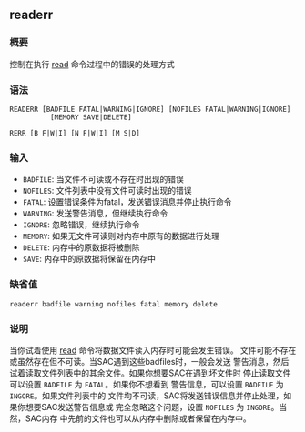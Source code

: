 ## readerr

### 概要

控制在执行 [read](/commands/read.md) 命令过程中的错误的处理方式

### 语法

``` {.bash}
READERR [BADFILE FATAL|WARNING|IGNORE] [NOFILES FATAL|WARNING|IGNORE]
          [MEMORY SAVE|DELETE]
```
``` {.bash}
RERR [B F|W|I] [N F|W|I] [M S|D]
```

### 输入

- `BADFILE`: 当文件不可读或不存在时出现的错误
- `NOFILES`: 文件列表中没有文件可读时出现的错误
- `FATAL`: 设置错误条件为fatal，发送错误消息并停止执行命令
- `WARNING`: 发送警告消息，但继续执行命令
- `IGNORE`: 忽略错误，继续执行命令
- `MEMORY`: 如果无文件可读则对内存中原有的数据进行处理
- `DELETE`: 内存中的原数据将被删除
- `SAVE`: 内存中的原数据将保留在内存中

### 缺省值

``` {.bash}
readerr badfile warning nofiles fatal memory delete
```

### 说明

当你试着使用 [read](/commands/read.md)
命令将数据文件读入内存时可能会发生错误。
文件可能不存在或虽然存在但不可读。当SAC遇到这些badfiles时，一般会发送
警告消息，然后试着读取文件列表中的其余文件。如果你想要SAC在遇到坏文件时
停止读取文件可以设置 `BADFILE` 为 `FATAL`。如果你不想看到
警告信息，可以设置 `BADFILE` 为 `INGORE`。如果文件列表中的
文件均不可读，SAC将发送错误信息并停止处理，如果你想要SAC发送警告信息或
完全忽略这个问题，设置 `NOFILES` 为 `INGORE`。当然，SAC内存
中先前的文件也可以从内存中删除或者保留在内存中。
